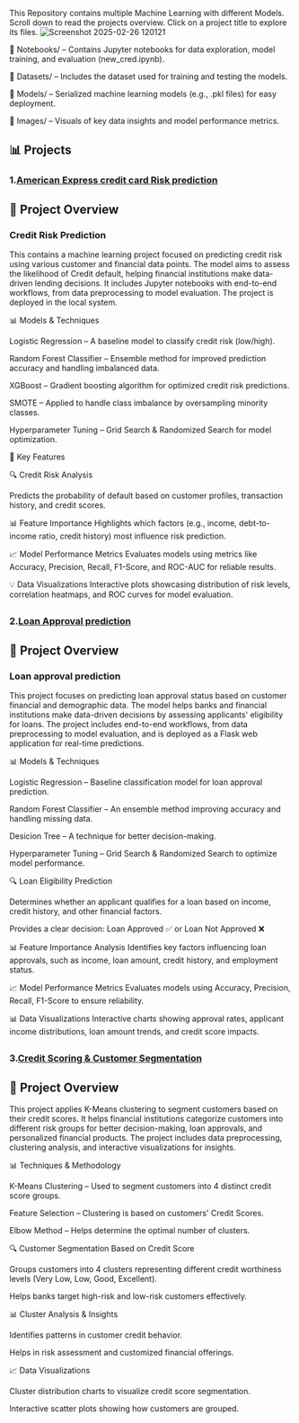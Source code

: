This Repository contains multiple Machine Learning with different Models. Scroll down to read the projects overview. Click on a project title to explore its files.
![Screenshot 2025-02-26 120121](https://github.com/user-attachments/assets/a1434a0c-8117-4c9e-a699-13a651e456d0)


📂 Notebooks/ –
Contains Jupyter notebooks for data exploration, model training, and evaluation (new_cred.ipynb).

📂 Datasets/ –
Includes the dataset used for training and testing the models.

📂 Models/ –
Serialized machine learning models (e.g., .pkl files) for easy deployment.

📂 Images/ –
Visuals of key data insights and model performance metrics.


## 📊 Projects
### 1.[American Express credit card Risk prediction](creditriskprediction/) 

## 📌 Project Overview

### Credit Risk Prediction

This  contains a machine learning project focused on predicting credit risk using various customer and financial data points. The model aims to assess the likelihood of Credit default, helping financial institutions make data-driven lending decisions. It includes Jupyter notebooks with end-to-end workflows, from data preprocessing to model evaluation. The project is deployed in the local system.


📊 Models & Techniques

Logistic Regression –
A baseline model to classify credit risk (low/high).

Random Forest Classifier –
Ensemble method for improved prediction accuracy and handling imbalanced data.

XGBoost –
Gradient boosting algorithm for optimized credit risk predictions.

SMOTE –
Applied to handle class imbalance by oversampling minority classes.

Hyperparameter Tuning –
Grid Search & Randomized Search for model optimization.

🚀 Key Features

🔍 Credit Risk Analysis

Predicts the probability of default based on customer profiles, transaction history, and credit scores.

📊 Feature Importance
Highlights which factors (e.g., income, debt-to-income ratio, credit history) most influence risk prediction.

📈 Model Performance Metrics
Evaluates models using metrics like Accuracy, Precision, Recall, F1-Score, and ROC-AUC for reliable results.

💡 Data Visualizations
Interactive plots showcasing distribution of risk levels, correlation heatmaps, and ROC curves for model evaluation.
## 


### 2.[Loan Approval prediction](LoanApprovalPrediction/) 

## 📌 Project Overview

### Loan approval prediction
This project focuses on predicting loan approval status based on customer financial and demographic data. The model helps banks and financial institutions make data-driven decisions by assessing applicants' eligibility for loans. The project includes end-to-end workflows, from data preprocessing to model evaluation, and is deployed as a Flask web application for real-time predictions.

📊 Models & Techniques

 Logistic Regression – Baseline classification model for loan approval prediction.

 Random Forest Classifier – An ensemble method improving accuracy and handling missing data.

 Desicion Tree – A technique for better decision-making.

 Hyperparameter Tuning – Grid Search & Randomized Search to optimize model performance.

🔍 Loan Eligibility Prediction

Determines whether an applicant qualifies for a loan based on income, credit history, and other financial factors.

Provides a clear decision: Loan Approved ✅ or Loan Not Approved ❌

📊 Feature Importance Analysis
Identifies key factors influencing loan approvals, such as income, loan amount, credit history, and employment status.

📈 Model Performance Metrics
Evaluates models using Accuracy, Precision, Recall, F1-Score to ensure reliability.

📊 Data Visualizations
Interactive charts showing approval rates, applicant income distributions, loan amount trends, and credit score impacts.
## 
### 3.[Credit Scoring & Customer Segmentation](CreditScoringSegmentation/)
## 📌 Project Overview

This project applies K-Means clustering to segment customers based on their credit scores. It helps financial institutions categorize customers into different risk groups for better decision-making, loan approvals, and personalized financial products. The project includes data preprocessing, clustering analysis, and interactive visualizations for insights.

📊 Techniques & Methodology

K-Means Clustering – Used to segment customers into 4 distinct credit score groups.

Feature Selection – Clustering is based on customers' Credit Scores.

Elbow Method – Helps determine the optimal number of clusters.

🔍 Customer Segmentation Based on Credit Score

Groups customers into 4 clusters representing different credit worthiness levels (Very Low, Low, Good, Excellent).

Helps banks target high-risk and low-risk customers effectively.

📊 Cluster Analysis & Insights

Identifies patterns in customer credit behavior.

Helps in risk assessment and customized financial offerings.

📈 Data Visualizations

Cluster distribution charts to visualize credit score segmentation.

Interactive scatter plots showing how customers are grouped.

